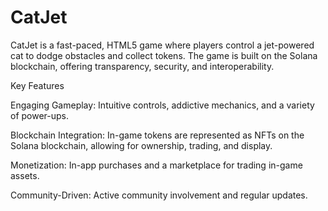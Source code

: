 # CatJet

CatJet is a fast-paced, HTML5 game where players control a jet-powered cat to dodge obstacles and collect tokens. The game is built on the Solana blockchain, offering transparency, security, and interoperability.

Key Features

Engaging Gameplay: Intuitive controls, addictive mechanics, and a variety of power-ups.


Blockchain Integration: In-game tokens are represented as NFTs on the Solana blockchain, allowing for ownership, trading, and display.


Monetization: In-app purchases and a marketplace for trading in-game assets.


Community-Driven: Active community involvement and regular updates.
